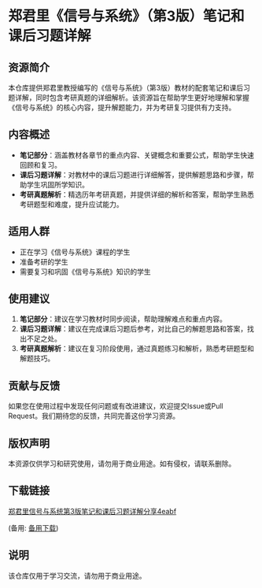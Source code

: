 # 郑君里《信号与系统》（第3版）笔记和课后习题详解

## 资源简介

本仓库提供郑君里教授编写的《信号与系统》（第3版）教材的配套笔记和课后习题详解，同时包含考研真题的详细解析。该资源旨在帮助学生更好地理解和掌握《信号与系统》的核心内容，提升解题能力，并为考研复习提供有力支持。

## 内容概述

- **笔记部分**：涵盖教材各章节的重点内容、关键概念和重要公式，帮助学生快速回顾和复习。
- **课后习题详解**：对教材中的课后习题进行详细解答，提供解题思路和步骤，帮助学生巩固所学知识。
- **考研真题解析**：精选历年考研真题，并提供详细的解析和答案，帮助学生熟悉考研题型和难度，提升应试能力。

## 适用人群

- 正在学习《信号与系统》课程的学生
- 准备考研的学生
- 需要复习和巩固《信号与系统》知识的学生

## 使用建议

1. **笔记部分**：建议在学习教材时同步阅读，帮助理解难点和重点内容。
2. **课后习题详解**：建议在完成课后习题后参考，对比自己的解题思路和答案，找出不足之处。
3. **考研真题解析**：建议在复习阶段使用，通过真题练习和解析，熟悉考研题型和解题技巧。

## 贡献与反馈

如果您在使用过程中发现任何问题或有改进建议，欢迎提交Issue或Pull Request。我们期待您的反馈，共同完善这份学习资源。

## 版权声明

本资源仅供学习和研究使用，请勿用于商业用途。如有侵权，请联系删除。

## 下载链接
[郑君里信号与系统第3版笔记和课后习题详解分享4eabf]() 

(备用: [备用下载](https://pan.baidu.com/s/1NLrKsbSPNzxqxTehwH9Nhg?pwd=1234))

## 说明

该仓库仅用于学习交流，请勿用于商业用途。
